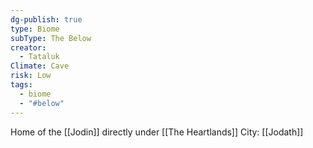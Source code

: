 ```yaml
---
dg-publish: true
type: Biome
subType: The Below
creator:
  - Tataluk
Climate: Cave
risk: Low
tags:
  - biome
  - "#below"
---
```


Home of the [[Jodin]] 
directly under [[The Heartlands]]
City: [[Jodath]]